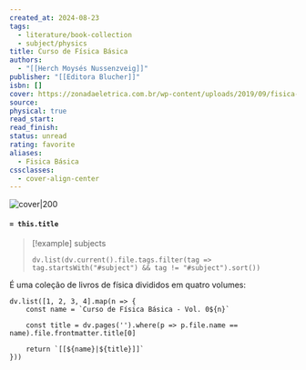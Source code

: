 ```yaml
---
created_at: 2024-08-23
tags:
  - literature/book-collection
  - subject/physics
title: Curso de Física Básica
authors:
  - "[[Herch Moysés Nussenzveig]]"
publisher: "[[Editora Blucher]]"
isbn: []
cover: https://zonadaeletrica.com.br/wp-content/uploads/2019/09/fisica-basica-vol-moyses-nussenzveig-4ed-213x300.jpg
source: 
physical: true
read_start: 
read_finish: 
status: unread
rating: favorite
aliases:
  - Fisica Básica
cssclasses:
  - cover-align-center
---
```


![cover|200](https://zonadaeletrica.com.br/wp-content/uploads/2019/09/fisica-basica-vol-moyses-nussenzveig-4ed-213x300.jpg)

#### `= this.title`

> [!example] subjects
> ```dataviewjs
> dv.list(dv.current().file.tags.filter(tag => tag.startsWith("#subject") && tag != "#subject").sort())
> ```

É uma coleção de livros de física divididos em quatro volumes:

```dataviewjs
dv.list([1, 2, 3, 4].map(n => {
	const name = `Curso de Física Básica - Vol. 0${n}`
	
	const title = dv.pages('').where(p => p.file.name == name).file.frontmatter.title[0]
	
	return `[[${name}|${title}]]`
}))
```





